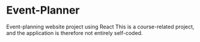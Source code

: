 
# Event-Planner
Event-planning website project using React
This is a course-related project, and the application is therefore not entirely self-coded.

